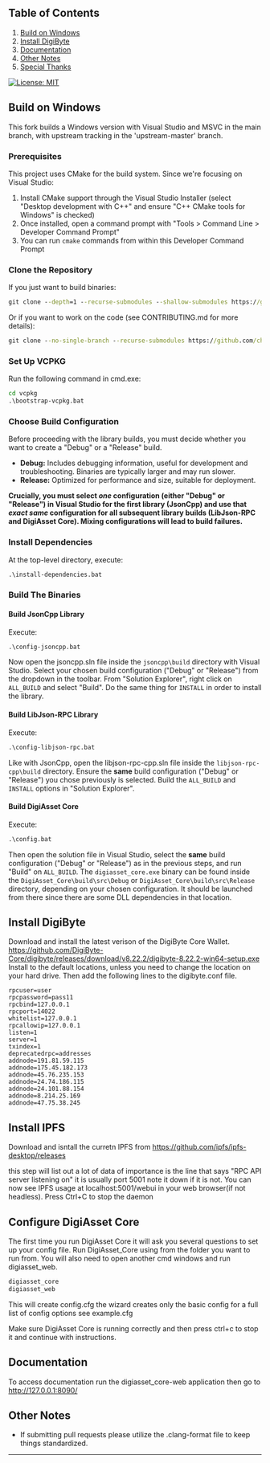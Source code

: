 ## Table of Contents
1. [Build on Windows](#build-on-windows)
2. [Install DigiByte](#install-digibyte)
15. [Documentation](#Documentation)
16. [Other Notes](#other-notes)
17. [Special Thanks](#special-thanks)

[![License: MIT](https://img.shields.io/badge/License-MIT-yellow.svg)](https://opensource.org/licenses/MIT)

## Build on Windows

This fork builds a Windows version with Visual Studio and MSVC in the main branch, with upstream tracking in the 'upstream-master' branch.

### Prerequisites

This project uses CMake for the build system. Since we're focusing on Visual Studio:

1. Install CMake support through the Visual Studio Installer (select "Desktop development with C++" and ensure "C++ CMake tools for Windows" is checked)
2. Once installed, open a command prompt with "Tools > Command Line > Developer Command Prompt"
3. You can run `cmake` commands from within this Developer Command Prompt

### Clone the Repository

If you just want to build binaries:

```cmd
git clone --depth=1 --recurse-submodules --shallow-submodules https://github.com/chopperbrian/DigiAsset_Core_Windows.git
```

Or if you want to work on the code (see CONTRIBUTING.md for more details):

```cmd
git clone --no-single-branch --recurse-submodules https://github.com/chopperbrian/DigiAsset_Core_Windows.git
```

### Set Up VCPKG

Run the following command in cmd.exe:

```cmd
cd vcpkg
.\bootstrap-vcpkg.bat
```

### Choose Build Configuration

Before proceeding with the library builds, you must decide whether you want to create a "Debug" or a "Release" build.

*   **Debug:** Includes debugging information, useful for development and troubleshooting. Binaries are typically larger and may run slower.
*   **Release:** Optimized for performance and size, suitable for deployment.

**Crucially, you must select *one* configuration (either "Debug" or "Release") in Visual Studio for the first library (JsonCpp) and use that *exact same* configuration for all subsequent library builds (LibJson-RPC and DigiAsset Core). Mixing configurations will lead to build failures.**

### Install Dependencies

At the top-level directory, execute:

```cmd
.\install-dependencies.bat
```

### Build The Binaries 

#### Build JsonCpp Library

Execute:

```cmd
.\config-jsoncpp.bat
```

Now open the jsoncpp.sln file inside the `jsoncpp\build` directory with Visual Studio. Select your chosen build configuration ("Debug" or "Release") from the dropdown in the toolbar. From "Solution Explorer", right click on `ALL_BUILD` and select "Build". Do the same thing for `INSTALL` in order to install the library.

#### Build LibJson-RPC Library

Execute:

```cmd
.\config-libjson-rpc.bat
```

Like with JsonCpp, open the libjson-rpc-cpp.sln file inside the `libjson-rpc-cpp\build` directory. Ensure the **same** build configuration ("Debug" or "Release") you chose previously is selected. Build the `ALL_BUILD` and `INSTALL` options in "Solution Explorer".

#### Build DigiAsset Core

Execute:

```cmd
.\config.bat
```

Then open the solution file in Visual Studio, select the **same** build configuration ("Debug" or "Release") as in the previous steps, and run "Build" on `ALL_BUILD`. The `digiasset_core.exe` binary can be found inside the `DigiAsset_Core\build\src\Debug` or `DigiAsset_Core\build\src\Release` directory, depending on your chosen configuration. It should be launched from there since there are some DLL dependencies in that location.


## Install DigiByte

Download and install the latest verison of the DigiByte Core Wallet. https://github.com/DigiByte-Core/digibyte/releases/download/v8.22.2/digibyte-8.22.2-win64-setup.exe
Install to the default locations, unless you need to change the location on your hard drive. Then add the following lines to the digibyte.conf file.

```
rpcuser=user
rpcpassword=pass11
rpcbind=127.0.0.1
rpcport=14022
whitelist=127.0.0.1
rpcallowip=127.0.0.1
listen=1
server=1
txindex=1
deprecatedrpc=addresses
addnode=191.81.59.115
addnode=175.45.182.173
addnode=45.76.235.153
addnode=24.74.186.115
addnode=24.101.88.154
addnode=8.214.25.169
addnode=47.75.38.245
```


## Install IPFS

Download and isntall the curretn IPFS from https://github.com/ipfs/ipfs-desktop/releases

this step will list out a lot of data of importance is the line that says "RPC API server listening on" it is usually
port 5001 note it down if it is not. You can now see IPFS usage at localhost:5001/webui in your web browser(if not
headless).
Press Ctrl+C to stop the daemon

## Configure DigiAsset Core

The first time you run DigiAsset Core it will ask you several questions to set up your config file.  Run DigiAsset_Core using from the folder you want to run from. You will also need to open another cmd windows and run digiasset_web.

```bash
digiasset_core
digiasset_web

```

This will create config.cfg the wizard creates only the basic config for a full list of config options see example.cfg

Make sure DigiAsset Core is running correctly and then press ctrl+c to stop it and continue with instructions.


## Documentation

To access documentation run the digiasset_core-web application then go to http://127.0.0.1:8090/

## Other Notes

- If submitting pull requests please utilize the .clang-format file to keep things standardized.


---

